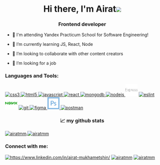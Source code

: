 <h1 align="center">Hi there, I'm Airat<img src="https://github.com/blackcater/blackcater/raw/main/images/Hi.gif" height="32"/></h1>
<h3 align="center">Frontend developer</h3>



- 🔭 I'm attending Yandex Practicum School for Software Engineering!

- 🌱 I’m currently learning JS, React, Node

- 👯 I’m looking to collaborate with other content creators

- 🤔 I’m looking for a job
 
<h3 align="left">Languages and Tools:</h3>
<p align="left"> <a href="https://www.w3schools.com/css/" target="_blank" rel="noreferrer"> <img src="https://cdn.jsdelivr.net/gh/devicons/devicon/icons/css3/css3-plain-wordmark.svg" alt="css3" width="40" height="40"/> </a> <a href="https://www.w3.org/html/" target="_blank" rel="noreferrer"> <img src="https://cdn.jsdelivr.net/gh/devicons/devicon/icons/html5/html5-plain-wordmark.svg" alt="html5" width="40" height="40"/> </a> <a href="https://developer.mozilla.org/en-US/docs/Web/JavaScript" target="_blank" rel="noreferrer"> <img src="https://cdn.jsdelivr.net/gh/devicons/devicon/icons/javascript/javascript-original.svg" alt="javascript" width="40" height="40"/> </a> <a href="https://reactjs.org/" target="_blank" rel="noreferrer"> <img src="https://cdn.jsdelivr.net/gh/devicons/devicon/icons/react/react-original.svg" alt="react" width="40" height="40"/> </a> <a href="https://www.mongodb.com/" target="_blank" rel="noreferrer"> <img src="https://cdn.jsdelivr.net/gh/devicons/devicon/icons/mongodb/mongodb-original-wordmark.svg" alt="mongodb" width="40" height="40"/> </a> <a href="https://nodejs.org" target="_blank" rel="noreferrer"> <img src="https://cdn.jsdelivr.net/gh/devicons/devicon/icons/nodejs/nodejs-original-wordmark.svg" alt="nodejs" width="40" height="40"/> </a> <a href="https://expressjs.com" target="_blank" rel="noreferrer"> <img src="https://raw.githubusercontent.com/github/explore/80688e429a7d4ef2fca1e82350fe8e3517d3494d/topics/express/express.png" alt="express" width="40" height="40"/></a> <a href="https://eslint.org/" target="_blank" rel="noreferrer"> <img src="https://cdn.jsdelivr.net/gh/devicons/devicon/icons/eslint/eslint-original-wordmark.svg" alt="eslint" width="40" height="40"/></a><a href="https://www.nginx.com" target="_blank" rel="noreferrer"> <img src="https://raw.githubusercontent.com/devicons/devicon/master/icons/nginx/nginx-original.svg" alt="nginx" width="40" height="40"/></a> <a href="https://git-scm.com/" target="_blank" rel="noreferrer"> <img src="https://www.vectorlogo.zone/logos/git-scm/git-scm-icon.svg" alt="git" width="40" height="40"/> </a> </a> <a href="https://www.figma.com/" target="_blank" rel="noreferrer"> <img src="https://www.vectorlogo.zone/logos/figma/figma-icon.svg" alt="figma" width="40" height="40"/> </a> <a href="https://www.photoshop.com/en" target="_blank" rel="noreferrer"> <img src="https://raw.githubusercontent.com/devicons/devicon/master/icons/photoshop/photoshop-line.svg" alt="photoshop" width="40" height="40"/> </a> <a href="https://postman.com" target="_blank" rel="noreferrer"> <img src="https://www.vectorlogo.zone/logos/getpostman/getpostman-icon.svg" alt="postman" width="40" height="40"/></a> </p>

<h3 align="center">📈 my github stats</h3>

<a href="https://github-readme-stats.vercel.app/api/top-langs/?username=airatmm">
    <img height="160" align="center" src="https://github-readme-stats.vercel.app/api/top-langs?username=airatmm&theme=vue&show_icons=true&locale=en&layout=compact" alt="airatmm"/>
  </a>
  <a href="https://github-readme-stats.vercel.app/api?username=airatmm">
    <img height="160" align="center" src="https://github-readme-stats.vercel.app/api?username=airatmm&theme=vue&show_icons=true&locale=en" alt="airatmm" />
  </a>

<h3 align="left">Connect with me:</h3>
<p align="left">
<a href="https://linkedin.com/in/airat-mukhametshin/" target="blank"><img align="center" src="https://raw.githubusercontent.com/rahuldkjain/github-profile-readme-generator/master/src/images/icons/Social/linked-in-alt.svg" alt="https://www.linkedin.com/in/airat-mukhametshin/" height="30" width="40" /></a>
<a href="https://instagram.com/airatmm" target="blank"><img align="center" src="https://raw.githubusercontent.com/rahuldkjain/github-profile-readme-generator/master/src/images/icons/Social/instagram.svg" alt="airatmm" height="30" width="40" /></a> 
<a href="https://t.me/Integrall" target="blank"><img align="center" src="https://upload.wikimedia.org/wikipedia/commons/8/82/Telegram_logo.svg" alt="airatmm" height="30" width="40" /></a></p>

<!--
**airatmm/airatmm** is a ✨ _special_ ✨ repository because its `README.md` (this file) appears on your GitHub profile.

Here are some ideas to get you started:

- 🔭 I’m currently working on ...
- 🌱 I’m currently learning ...
- 👯 I’m looking to collaborate on ...
- 🤔 I’m looking for a job
- 💬 Ask me about ...
- 📫 How to reach me: ...
- 😄 Pronouns: ...
- ⚡ Fun fact: ...
-->
